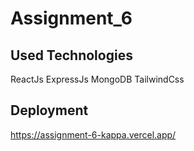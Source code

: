 # Assignment_6

## Used Technologies
ReactJs
ExpressJs
MongoDB
TailwindCss

## Deployment
https://assignment-6-kappa.vercel.app/